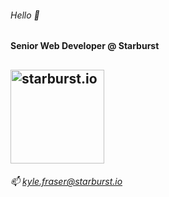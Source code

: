 ###### Hello 👋

#### Senior Web Developer @ Starburst
<a href="https://starburst.io/"><img src="https://www.starburst.io/wp-content/themes/starburst-theme/includes/img/starburst_logo.png" title="starburst.io" width="150px" /></a>
---
###### 📫 <a href="mailto:kyle.fraser@starburst.io" target="_blank">kyle.fraser@starburst.io</a>

<!--
**kylefraser/kylefraser** is a ✨ _special_ ✨ repository because its `README.md` (this file) appears on your GitHub profile.

Here are some ideas to get you started:

- 🔭 I’m currently working on ...
- 🌱 I’m currently learning ...
- 👯 I’m looking to collaborate on ...
- 🤔 I’m looking for help with ...
- 💬 Ask me about ...
- 📫 How to reach me: ...
- 😄 Pronouns: ...
- ⚡ Fun fact: ...
-->
